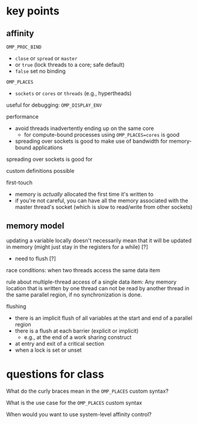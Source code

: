 # key points

## affinity

`OMP_PROC_BIND`
* `close` or `spread` or `master`
* or `true` (lock threads to a core; safe default)
* `false` set no binding

`OMP_PLACES`
* `sockets` or `cores` or `threads` (e.g., hypertheads)

useful for debugging: `OMP_DISPLAY_ENV`

performance
* avoid threads inadvertently ending up on the same core
  * for compute-bound processes using `OMP_PLACES=cores` is good
* spreading over sockets is good to make use of bandwidth for memory-bound applications

spreading over sockets is good for

custom definitions possible

first-touch
* memory is *actually* allocated the first time it's written to
* if you're not careful, you can have all the memory associated with the master thread's socket (which is slow to read/write from other sockets)

## memory model

updating a variable locally doesn't necessarily mean that it will be updated in memory (might just stay in the registers for a while) [?]
* need to flush [?]

race conditions: when two threads access the same data item

rule about multiple-thread access of a single data item:
Any memory location that is written by one thread can not be read by another thread in the same parallel region, if no synchronization is done.

flushing
* there is an implicit flush of all variables at the start and end of a parallel region
* there is a flush at each barrier (explicit or implicit)
  * e.g., at the end of a work sharing construct
* at entry and exit of a critical section
* when a lock is set or unset

# questions for class

What do the curly braces mean in the `OMP_PLACES` custom syntax?

What is the use case for the `OMP_PLACES` custom syntax

When would you want to use system-level affinity control?
